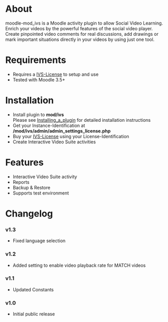 
# About 
moodle-mod_ivs is a Moodle activity plugin to allow Social Video Learning.
Enrich your videos by the powerful features of the social video player. Create pinpointed video comments for real discussions, add drawings or mark important situations directly in your videos by using just one tool.

# Requirements
* Requires a [IVS-License](https://interactive-video-suite.de/en/pricing) to setup and use
* Tested with Moodle 3.5+

# Installation
* Install plugin to **mod/ivs** <br/>
  Please see [Installing_a_plugin](https://docs.moodle.org/39/en/Installing_plugins#Installing_a_plugin) for detailed installation instructions
* Get your Instance-Identification at **/mod/ivs/admin/admin_settings_license.php**
* Buy your [IVS-License](https://interactive-video-suite.de/en/pricing) using your License-Identification
* Create Interactive Video Suite activities

# Features
* Interactive Video Suite activity
* Reports
* Backup & Restore
* Supports test environment

# Changelog

### v1.3
* Fixed language selection

### v1.2
* Added setting to enable video playback rate for MATCH videos

### v1.1
* Updated Constants

### v1.0
* Initial public release
